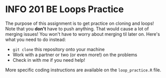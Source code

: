 # INFO 201 BE Loops Practice

The purpose of this assignment is to get practice on cloning and loops!
Note that you **don't** have to push anything. That would cause a lot of
merging issues! You won't have to worry about merging til later on.
Here's what you need to do instead:

- `git clone` this repository onto your machine
- Work with a partner or two (or even more!) on the problems
- Check in with me if you need help!

More specific coding instructions are available on the `loop_practice.R` file.